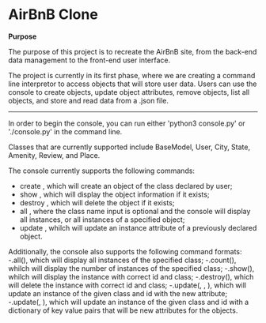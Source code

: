 # AirBnB Clone

**Purpose**

The purpose of this project is to recreate the AirBnB site, from the back-end data management to the front-end user interface. 

The project is currently in its first phase, where we are creating a command line interpretor to access objects that will store user data. Users can use the console to create objects, update object attributes, remove objects, list all objects, and store and read data from a .json file.

----------------------------------------
In order to begin the console, you can run either 'python3 console.py' or './console.py' in the command line.

Classes that are currently supported include BaseModel, User, City, State, Amenity, Review, and Place.

The console currently supports the following commands:
- create <class name>, which will create an object of the class declared by user;
- show <class name> <id>, which will display the object information if it exists;
- destroy <class name> <id>, which will delete the object if it exists;
- all <class name>, where the class name input is optional and the console will display all instances, or all instances of a specified object;
- update <class name> <id> <attribute name> <attribute value>, whilch will update an instance attribute of a previously declared object.

Additionally, the console also supports the following command formats:
-<class name>.all(), which will display all instances of the specified class;
-<class name>.count(), whilch will display the number of instances of the specified class;
-<class name>.show(<id>), whilch will display the instance with correct id and class;
-<class name>.destroy(<id>), which will delete the instance with correct id and class;
-<class name>.update(<id>, <attribute name>, <attribute value>), which will update an instance of the given class and id with the new attribute;
-<class name>.update(<id>, <dictionary representation>), which will update an instance of the given class and id with a dictionary of key value pairs that will be new attributes for the objects. 